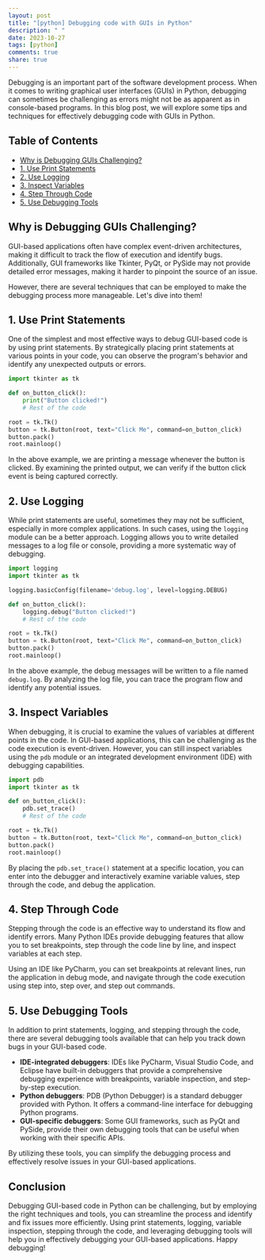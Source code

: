 ```yaml
---
layout: post
title: "[python] Debugging code with GUIs in Python"
description: " "
date: 2023-10-27
tags: [python]
comments: true
share: true
---
```


Debugging is an important part of the software development process. When it comes to writing graphical user interfaces (GUIs) in Python, debugging can sometimes be challenging as errors might not be as apparent as in console-based programs. In this blog post, we will explore some tips and techniques for effectively debugging code with GUIs in Python.

## Table of Contents
- [Why is Debugging GUIs Challenging?](#why-is-debugging-guis-challenging)
- [1. Use Print Statements](#use-print-statements)
- [2. Use Logging](#use-logging)
- [3. Inspect Variables](#inspect-variables)
- [4. Step Through Code](#step-through-code)
- [5. Use Debugging Tools](#use-debugging-tools)

## Why is Debugging GUIs Challenging?

GUI-based applications often have complex event-driven architectures, making it difficult to track the flow of execution and identify bugs. Additionally, GUI frameworks like Tkinter, PyQt, or PySide may not provide detailed error messages, making it harder to pinpoint the source of an issue.

However, there are several techniques that can be employed to make the debugging process more manageable. Let's dive into them!

## 1. Use Print Statements

One of the simplest and most effective ways to debug GUI-based code is by using print statements. By strategically placing print statements at various points in your code, you can observe the program's behavior and identify any unexpected outputs or errors.

```python
import tkinter as tk

def on_button_click():
    print("Button clicked!")
    # Rest of the code

root = tk.Tk()
button = tk.Button(root, text="Click Me", command=on_button_click)
button.pack()
root.mainloop()
```

In the above example, we are printing a message whenever the button is clicked. By examining the printed output, we can verify if the button click event is being captured correctly.

## 2. Use Logging

While print statements are useful, sometimes they may not be sufficient, especially in more complex applications. In such cases, using the `logging` module can be a better approach. Logging allows you to write detailed messages to a log file or console, providing a more systematic way of debugging.

```python
import logging
import tkinter as tk

logging.basicConfig(filename='debug.log', level=logging.DEBUG)

def on_button_click():
    logging.debug("Button clicked!")
    # Rest of the code

root = tk.Tk()
button = tk.Button(root, text="Click Me", command=on_button_click)
button.pack()
root.mainloop()
```

In the above example, the debug messages will be written to a file named `debug.log`. By analyzing the log file, you can trace the program flow and identify any potential issues.

## 3. Inspect Variables

When debugging, it is crucial to examine the values of variables at different points in the code. In GUI-based applications, this can be challenging as the code execution is event-driven. However, you can still inspect variables using the `pdb` module or an integrated development environment (IDE) with debugging capabilities.

```python
import pdb
import tkinter as tk

def on_button_click():
    pdb.set_trace()
    # Rest of the code

root = tk.Tk()
button = tk.Button(root, text="Click Me", command=on_button_click)
button.pack()
root.mainloop()
```

By placing the `pdb.set_trace()` statement at a specific location, you can enter into the debugger and interactively examine variable values, step through the code, and debug the application.

## 4. Step Through Code

Stepping through the code is an effective way to understand its flow and identify errors. Many Python IDEs provide debugging features that allow you to set breakpoints, step through the code line by line, and inspect variables at each step.

Using an IDE like PyCharm, you can set breakpoints at relevant lines, run the application in debug mode, and navigate through the code execution using step into, step over, and step out commands.

## 5. Use Debugging Tools

In addition to print statements, logging, and stepping through the code, there are several debugging tools available that can help you track down bugs in your GUI-based code.

- **IDE-integrated debuggers**: IDEs like PyCharm, Visual Studio Code, and Eclipse have built-in debuggers that provide a comprehensive debugging experience with breakpoints, variable inspection, and step-by-step execution.
- **Python debuggers**: PDB (Python Debugger) is a standard debugger provided with Python. It offers a command-line interface for debugging Python programs.
- **GUI-specific debuggers**: Some GUI frameworks, such as PyQt and PySide, provide their own debugging tools that can be useful when working with their specific APIs.

By utilizing these tools, you can simplify the debugging process and effectively resolve issues in your GUI-based applications.

## Conclusion

Debugging GUI-based code in Python can be challenging, but by employing the right techniques and tools, you can streamline the process and identify and fix issues more efficiently. Using print statements, logging, variable inspection, stepping through the code, and leveraging debugging tools will help you in effectively debugging your GUI-based applications. Happy debugging!